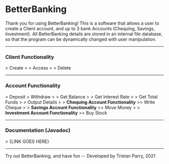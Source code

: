 # BetterBanking

Thank you for using BetterBanking! This is a software that allows a user to create a Client account, and up to 3 bank Accounts (Chequing, Savings, Investment).
All BetterBanking details are stored in an internal file database, so that the program can be dynamically changed with user manipulation.

-------------------------------------------------------------------------------------------------------------------------------------------------------------------------

<h3>Client Functionality</h3>
> Create
> 
> Access
> 
> Delete

-------------------------------------------------------------------------------------------------------------------------------------------------------------------------

<h3>Account Functionality</h3>
> Deposit
> Withdraw
> 
> Get Balance
> 
> Get Interest Rate
> 
> Get Total Funds
> 
> Output Details
> 
> <b>Chequing Account Functionality</b>
>> Write Cheque
>
> <b>Savings Account Functionality</b>
>> Move Money
>
> <b>Investment Account Functionality</b>
>> Buy Stock

-------------------------------------------------------------------------------------------------------------------------------------------------------------------------

<h3>Documentation (Javadoc)</h3>
> {LINK GOES HERE}

-------------------------------------------------------------------------------------------------------------------------------------------------------------------------

Try out BetterBanking, and have fun -- Developed by Tristan Parry, 2021
